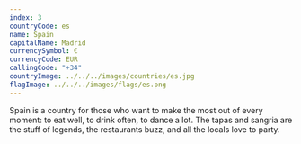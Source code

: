 ```yaml
---
index: 3
countryCode: es
name: Spain
capitalName: Madrid
currencySymbol: €
currencyCode: EUR
callingCode: "+34"
countryImage: ../../../images/countries/es.jpg
flagImage: ../../../images/flags/es.png
---
```


Spain is a country for those who want to make the most out of every moment: to eat well, to drink often, to dance a lot. The tapas and sangria are the stuff of legends, the restaurants buzz, and all the locals love to party.
